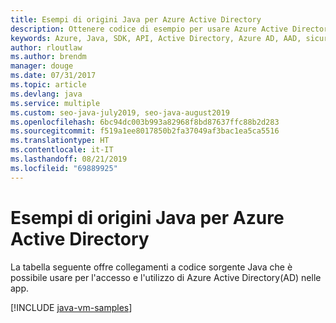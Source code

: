 ```yaml
---
title: Esempi di origini Java per Azure Active Directory
description: Ottenere codice di esempio per usare Azure Active Directory dalle app Java.
keywords: Azure, Java, SDK, API, Active Directory, Azure AD, AAD, sicurezza, accesso, autenticazione, SSO, SAML
author: rloutlaw
ms.author: brendm
manager: douge
ms.date: 07/31/2017
ms.topic: article
ms.devlang: java
ms.service: multiple
ms.custom: seo-java-july2019, seo-java-august2019
ms.openlocfilehash: 6bc94dc003b993a82968f8bd87637ffc88b2d283
ms.sourcegitcommit: f519a1ee8017850b2fa37049af3bac1ea5ca5516
ms.translationtype: HT
ms.contentlocale: it-IT
ms.lasthandoff: 08/21/2019
ms.locfileid: "69889925"
---
```

# <a name="java-source-samples-for-azure-active-directory"></a>Esempi di origini Java per Azure Active Directory

La tabella seguente offre collegamenti a codice sorgente Java che è possibile usare per l'accesso e l'utilizzo di Azure Active Directory(AD) nelle app.

[!INCLUDE [java-vm-samples](includes/java-aad-samples.md)]